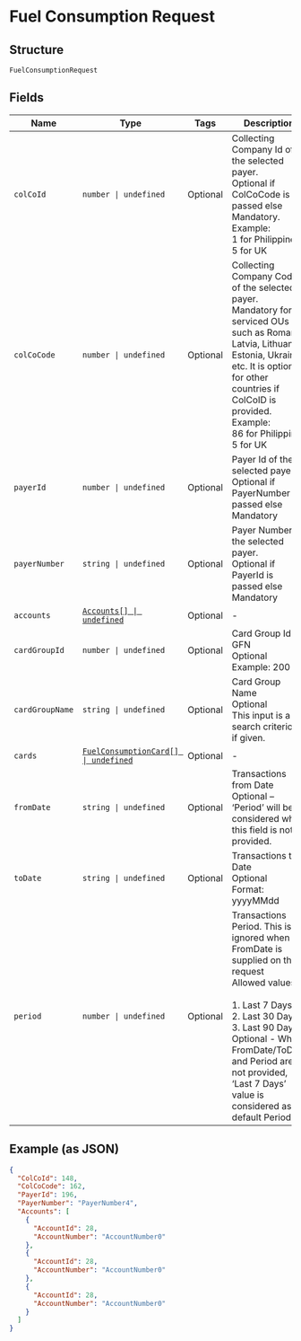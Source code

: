 
# Fuel Consumption Request

## Structure

`FuelConsumptionRequest`

## Fields

| Name | Type | Tags | Description |
|  --- | --- | --- | --- |
| `colCoId` | `number \| undefined` | Optional | Collecting Company Id  of the selected payer.<br>Optional if ColCoCode is passed else Mandatory.<br>Example:<br>1 for Philippines<br>5 for UK |
| `colCoCode` | `number \| undefined` | Optional | Collecting Company Code  of the selected payer.<br>Mandatory for serviced OUs such as Romania, Latvia, Lithuania, Estonia, Ukraine etc. It is optional for other countries if ColCoID is provided.<br>Example:<br>86 for Philippines<br>5 for UK |
| `payerId` | `number \| undefined` | Optional | Payer Id  of the selected payer.<br>Optional if PayerNumber is passed else Mandatory |
| `payerNumber` | `string \| undefined` | Optional | Payer Number of the selected payer.<br>Optional if PayerId is passed else Mandatory |
| `accounts` | [`Accounts[] \| undefined`](../../doc/models/accounts.md) | Optional | - |
| `cardGroupId` | `number \| undefined` | Optional | Card Group Id in GFN<br>Optional<br>Example: 200 |
| `cardGroupName` | `string \| undefined` | Optional | Card Group Name<br>Optional<br>This input is a search criterion, if given. |
| `cards` | [`FuelConsumptionCard[] \| undefined`](../../doc/models/fuel-consumption-card.md) | Optional | - |
| `fromDate` | `string \| undefined` | Optional | Transactions from Date<br>Optional – ‘Period’ will be considered when this field is not provided. |
| `toDate` | `string \| undefined` | Optional | Transactions to Date<br>Optional<br>Format: yyyyMMdd |
| `period` | `number \| undefined` | Optional | Transactions Period. This is ignored when FromDate is supplied on the request<br>Allowed values :<br><br>1. Last 7 Days<br>2. Last 30 Days<br>3. Last 90 Days<br>   Optional - When FromDate/ToDate and Period are not provided, ‘Last 7 Days’ value is considered as default Period. |

## Example (as JSON)

```json
{
  "ColCoId": 148,
  "ColCoCode": 162,
  "PayerId": 196,
  "PayerNumber": "PayerNumber4",
  "Accounts": [
    {
      "AccountId": 28,
      "AccountNumber": "AccountNumber0"
    },
    {
      "AccountId": 28,
      "AccountNumber": "AccountNumber0"
    },
    {
      "AccountId": 28,
      "AccountNumber": "AccountNumber0"
    }
  ]
}
```

